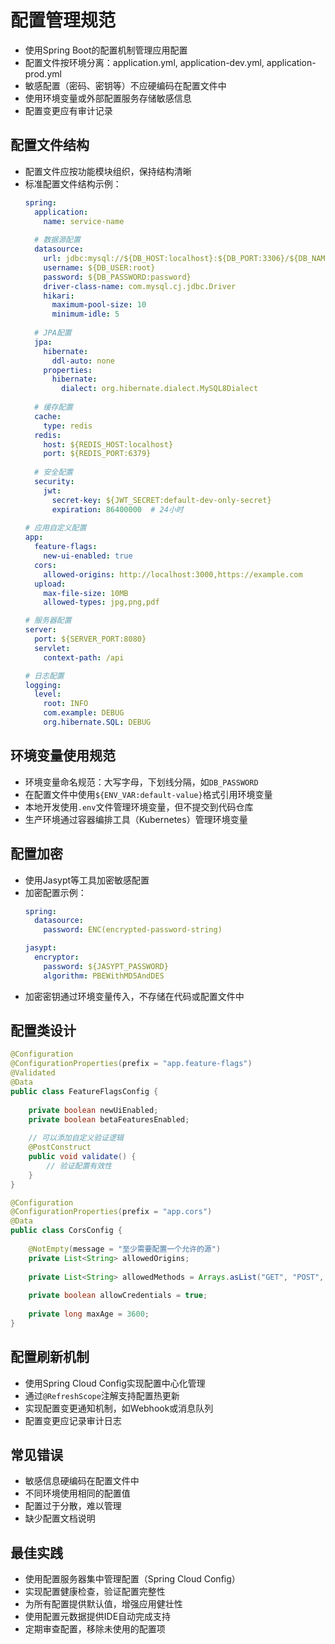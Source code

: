 # 配置管理规范

- 使用Spring Boot的配置机制管理应用配置
- 配置文件按环境分离：application.yml, application-dev.yml, application-prod.yml
- 敏感配置（密码、密钥等）不应硬编码在配置文件中
- 使用环境变量或外部配置服务存储敏感信息
- 配置变更应有审计记录

## 配置文件结构
- 配置文件应按功能模块组织，保持结构清晰
- 标准配置文件结构示例：
  ```yaml
  spring:
    application:
      name: service-name
    
    # 数据源配置
    datasource:
      url: jdbc:mysql://${DB_HOST:localhost}:${DB_PORT:3306}/${DB_NAME:mydb}
      username: ${DB_USER:root}
      password: ${DB_PASSWORD:password}
      driver-class-name: com.mysql.cj.jdbc.Driver
      hikari:
        maximum-pool-size: 10
        minimum-idle: 5
    
    # JPA配置
    jpa:
      hibernate:
        ddl-auto: none
      properties:
        hibernate:
          dialect: org.hibernate.dialect.MySQL8Dialect
    
    # 缓存配置
    cache:
      type: redis
    redis:
      host: ${REDIS_HOST:localhost}
      port: ${REDIS_PORT:6379}
    
    # 安全配置
    security:
      jwt:
        secret-key: ${JWT_SECRET:default-dev-only-secret}
        expiration: 86400000  # 24小时
    
  # 应用自定义配置
  app:
    feature-flags:
      new-ui-enabled: true
    cors:
      allowed-origins: http://localhost:3000,https://example.com
    upload:
      max-file-size: 10MB
      allowed-types: jpg,png,pdf
  
  # 服务器配置
  server:
    port: ${SERVER_PORT:8080}
    servlet:
      context-path: /api
  
  # 日志配置
  logging:
    level:
      root: INFO
      com.example: DEBUG
      org.hibernate.SQL: DEBUG
  ```

## 环境变量使用规范
- 环境变量命名规范：大写字母，下划线分隔，如`DB_PASSWORD`
- 在配置文件中使用`${ENV_VAR:default-value}`格式引用环境变量
- 本地开发使用`.env`文件管理环境变量，但不提交到代码仓库
- 生产环境通过容器编排工具（Kubernetes）管理环境变量

## 配置加密
- 使用Jasypt等工具加密敏感配置
- 加密配置示例：
  ```yaml
  spring:
    datasource:
      password: ENC(encrypted-password-string)
  
  jasypt:
    encryptor:
      password: ${JASYPT_PASSWORD}
      algorithm: PBEWithMD5AndDES
  ```
- 加密密钥通过环境变量传入，不存储在代码或配置文件中

## 配置类设计
```java
@Configuration
@ConfigurationProperties(prefix = "app.feature-flags")
@Validated
@Data
public class FeatureFlagsConfig {
    
    private boolean newUiEnabled;
    private boolean betaFeaturesEnabled;
    
    // 可以添加自定义验证逻辑
    @PostConstruct
    public void validate() {
        // 验证配置有效性
    }
}

@Configuration
@ConfigurationProperties(prefix = "app.cors")
@Data
public class CorsConfig {
    
    @NotEmpty(message = "至少需要配置一个允许的源")
    private List<String> allowedOrigins;
    
    private List<String> allowedMethods = Arrays.asList("GET", "POST", "PUT", "DELETE");
    
    private boolean allowCredentials = true;
    
    private long maxAge = 3600;
}
```

## 配置刷新机制
- 使用Spring Cloud Config实现配置中心化管理
- 通过`@RefreshScope`注解支持配置热更新
- 实现配置变更通知机制，如Webhook或消息队列
- 配置变更应记录审计日志

## 常见错误
- 敏感信息硬编码在配置文件中
- 不同环境使用相同的配置值
- 配置过于分散，难以管理
- 缺少配置文档说明

## 最佳实践
- 使用配置服务器集中管理配置（Spring Cloud Config）
- 实现配置健康检查，验证配置完整性
- 为所有配置提供默认值，增强应用健壮性
- 使用配置元数据提供IDE自动完成支持
- 定期审查配置，移除未使用的配置项 